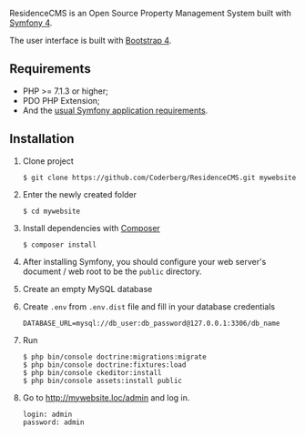 ResidenceCMS is an Open Source Property Management System built with [Symfony 4][1].

The user interface is built with [Bootstrap 4][2].


## Requirements

- PHP >= 7.1.3 or higher;
- PDO PHP Extension;
- And the [usual Symfony application requirements][3].

## Installation

1. Clone project

   ```
   $ git clone https://github.com/Coderberg/ResidenceCMS.git mywebsite
   ```
2. Enter the newly created folder

   ```
   $ cd mywebsite
   ```
3. Install dependencies with [Composer][4]

   ```
   $ composer install
   ```

4. After installing Symfony, you should configure your web server's document / web root to be the ```public``` directory.

5. Create an empty MySQL database

6. Create ```.env``` from ```.env.dist``` file and fill in your database credentials

    ```
    DATABASE_URL=mysql://db_user:db_password@127.0.0.1:3306/db_name
    ```

7. Run

    ```
    $ php bin/console doctrine:migrations:migrate
    $ php bin/console doctrine:fixtures:load
    $ php bin/console ckeditor:install
    $ php bin/console assets:install public
    ```

8. Go to http://mywebsite.loc/admin and log in.

   ```
   login: admin
   password: admin
   ```

[1]: https://symfony.com/
[2]: http://getbootstrap.com
[3]: https://symfony.com/doc/current/reference/requirements.html
[4]: https://getcomposer.org/doc/00-intro.md